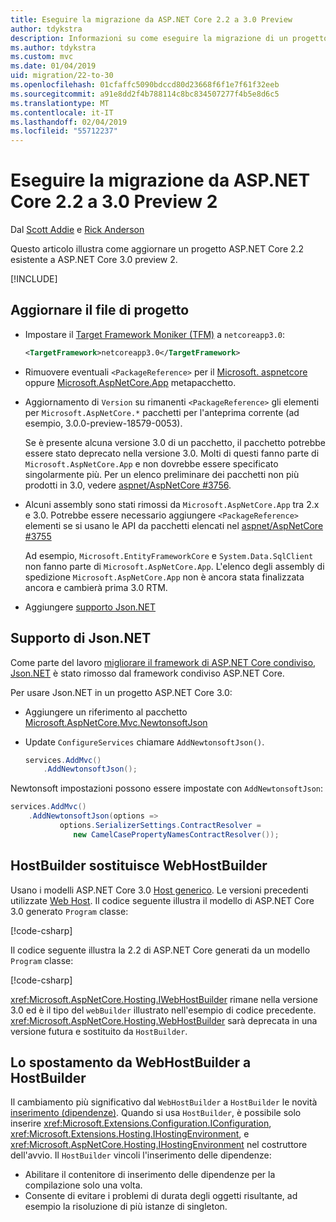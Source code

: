 ```yaml
---
title: Eseguire la migrazione da ASP.NET Core 2.2 a 3.0 Preview
author: tdykstra
description: Informazioni su come eseguire la migrazione di un progetto ASP.NET Core 2.2 in ASP.NET Core 3.0.
ms.author: tdykstra
ms.custom: mvc
ms.date: 01/04/2019
uid: migration/22-to-30
ms.openlocfilehash: 01cfaffc5090bdccd80d23668f6f1e7f61f32eeb
ms.sourcegitcommit: a91e8dd2f4b788114c8bc834507277f4b5e8d6c5
ms.translationtype: MT
ms.contentlocale: it-IT
ms.lasthandoff: 02/04/2019
ms.locfileid: "55712237"
---
```

# <a name="migrate-from-aspnet-core-22-to-30-preview-2"></a>Eseguire la migrazione da ASP.NET Core 2.2 a 3.0 Preview 2

Dal [Scott Addie](https://github.com/scottaddie) e [Rick Anderson](https://twitter.com/RickAndMSFT)

Questo articolo illustra come aggiornare un progetto ASP.NET Core 2.2 esistente a ASP.NET Core 3.0 preview 2.

[!INCLUDE[](~/includes/net-core-prereqs-all-3.0.md)]

## <a name="update-the-project-file"></a>Aggiornare il file di progetto

* Impostare il [Target Framework Moniker (TFM)](/dotnet/standard/frameworks#referring-to-frameworks) a `netcoreapp3.0`:

  ```xml
  <TargetFramework>netcoreapp3.0</TargetFramework>
  ```

* Rimuovere eventuali `<PackageReference>` per il [Microsoft. aspnetcore](xref:fundamentals/metapackage) oppure [Microsoft.AspNetCore.App](xref:fundamentals/metapackage-app) metapacchetto.

* Aggiornamento di `Version` su rimanenti `<PackageReference>` gli elementi per `Microsoft.AspNetCore.*` pacchetti per l'anteprima corrente (ad esempio, 3.0.0-preview-18579-0053).

  Se è presente alcuna versione 3.0 di un pacchetto, il pacchetto potrebbe essere stato deprecato nella versione 3.0. Molti di questi fanno parte di `Microsoft.AspNetCore.App` e non dovrebbe essere specificato singolarmente più. Per un elenco preliminare dei pacchetti non più prodotti in 3.0, vedere [aspnet/AspNetCore #3756](https://github.com/aspnet/AspNetCore/issues/3756).

* Alcuni assembly sono stati rimossi da `Microsoft.AspNetCore.App` tra 2.x e 3.0. Potrebbe essere necessario aggiungere `<PackageReference>` elementi se si usano le API da pacchetti elencati nel [aspnet/AspNetCore #3755](https://github.com/aspnet/AspNetCore/issues/3755)

  Ad esempio, `Microsoft.EntityFrameworkCore` e `System.Data.SqlClient` non fanno parte di `Microsoft.AspNetCore.App`. L'elenco degli assembly di spedizione `Microsoft.AspNetCore.App` non è ancora stata finalizzata ancora e cambierà prima 3.0 RTM.

* Aggiungere [supporto Json.NET](#json)

<a name="json"></a>

## <a name="jsonnet-support"></a>Supporto di Json.NET

Come parte del lavoro [migliorare il framework di ASP.NET Core condiviso](https://blogs.msdn.microsoft.com/webdev/2018/10/29/a-first-look-at-changes-coming-in-asp-net-core-3-0/), [Json.NET](https://www.newtonsoft.com/json/help/html/Introduction.htm) è stato rimosso dal framework condiviso ASP.NET Core.

Per usare Json.NET in un progetto ASP.NET Core 3.0:

- Aggiungere un riferimento al pacchetto [Microsoft.AspNetCore.Mvc.NewtonsoftJson](https://nuget.org/packages/Microsoft.AspNetCore.Mvc.NewtonsoftJson)
- Update `ConfigureServices` chiamare `AddNewtonsoftJson()`.

    ```csharp
    services.AddMvc()
        .AddNewtonsoftJson();
    ```

Newtonsoft impostazioni possono essere impostate con `AddNewtonsoftJson`:

  ```csharp
  services.AddMvc()
      .AddNewtonsoftJson(options => 
             options.SerializerSettings.ContractResolver = 
                new CamelCasePropertyNamesContractResolver());
  ```

## <a name="hostbuilder-replaces-webhostbuilder"></a>HostBuilder sostituisce WebHostBuilder

Usano i modelli ASP.NET Core 3.0 [Host generico](xref:fundamentals/host/generic-host). Le versioni precedenti utilizzate [Web Host](xref:fundamentals/host/web-host). Il codice seguente illustra il modello di ASP.NET Core 3.0 generato `Program` classe:

[!code-csharp[](22-to-30/samples/Program.cs?name=snippet)]

Il codice seguente illustra la 2.2 di ASP.NET Core generati da un modello `Program` classe:

[!code-csharp[](22-to-30/samples/Program2.2.cs?name=snippet)]

<xref:Microsoft.AspNetCore.Hosting.IWebHostBuilder> rimane nella versione 3.0 ed è il tipo del `webBuilder` illustrato nell'esempio di codice precedente. <xref:Microsoft.AspNetCore.Hosting.WebHostBuilder> sarà deprecata in una versione futura e sostituito da `HostBuilder`.

## <a name="moving-from-webhostbuilder-to-hostbuilder"></a>Lo spostamento da WebHostBuilder a HostBuilder

Il cambiamento più significativo dal `WebHostBuilder` a `HostBuilder` le novità [inserimento (dipendenze)](xref:fundamentals/dependency-injection). Quando si usa `HostBuilder`, è possibile solo inserire <xref:Microsoft.Extensions.Configuration.IConfiguration>, <xref:Microsoft.Extensions.Hosting.IHostingEnvironment>, e <xref:Microsoft.AspNetCore.Hosting.IHostingEnvironment> nel costruttore dell'avvio. Il `HostBuilder` vincoli l'inserimento delle dipendenze:

* Abilitare il contenitore di inserimento delle dipendenze per la compilazione solo una volta.
* Consente di evitare i problemi di durata degli oggetti risultante, ad esempio la risoluzione di più istanze di singleton.
